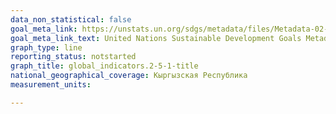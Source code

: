 ```yaml
---
data_non_statistical: false
goal_meta_link: https://unstats.un.org/sdgs/metadata/files/Metadata-02-05-01.pdf
goal_meta_link_text: United Nations Sustainable Development Goals Metadata (PDF 334 KB)
graph_type: line
reporting_status: notstarted
graph_title: global_indicators.2-5-1-title
national_geographical_coverage: Кыргызская Республика
measurement_units: 

---
```

